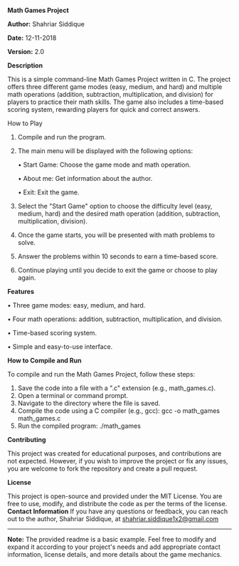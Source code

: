 ******Math Games Project******

**Author:** Shahriar Siddique 

**Date:** 12-11-2018 

**Version:** 2.0

**Description**

This is a simple command-line Math Games Project written in C. The project offers three different game modes (easy, medium, and hard) and multiple math operations (addition, subtraction, multiplication, and division) for players to practice their math skills. The game also includes a time-based scoring system, rewarding players for quick and correct answers.

How to Play
1.	Compile and run the program.
2.	The main menu will be displayed with the following options:

     • Start Game: Choose the game mode and math operation.

     • About me: Get information about the author.

     • Exit: Exit the game.

4.	Select the "Start Game" option to choose the difficulty level (easy, medium, hard) and the desired math operation (addition, subtraction, multiplication, division).
5.	Once the game starts, you will be presented with math problems to solve.
6.	Answer the problems within 10 seconds to earn a time-based score.
7.	Continue playing until you decide to exit the game or choose to play again.

**Features**

• Three game modes: easy, medium, and hard.

• Four math operations: addition, subtraction, multiplication, and division.

• Time-based scoring system.

• Simple and easy-to-use interface.





**How to Compile and Run**

To compile and run the Math Games Project, follow these steps:

1.	Save the code into a file with a ".c" extension (e.g., math_games.c).
2.	Open a terminal or command prompt.
3.	Navigate to the directory where the file is saved.
4.	Compile the code using a C compiler (e.g., gcc):
     gcc -o math_games math_games.c 
5.	Run the compiled program:
  ./math_games 

**Contributing**

This project was created for educational purposes, and contributions are not expected. However, if you wish to improve the project or fix any issues, you are welcome to fork the repository and create a pull request.

**License**

This project is open-source and provided under the MIT License. You are free to use, modify, and distribute the code as per the terms of the license.
**Contact Information**
If you have any questions or feedback, you can reach out to the author, Shahriar Siddique, at  shahriar.siddique1x2@gmail.com
________________________________________
**Note:** 
The provided readme is a basic example. Feel free to modify and expand it according to your project's needs and add appropriate contact information, license details, and more details about the game mechanics.
